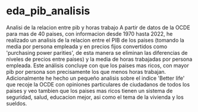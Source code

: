 # eda_pib_analisis
Analisi de la relacion entre pib y horas trabajo
A partir de datos de la OCDE para mas de 40 paises, con informacion desde 1970 hasta 2022, he realizado un analisis de la relacion entre el PIB de los paises (tomando la media por persona empleada y en precios fijos convertidos como 'purchasing power parities', de esta manera se eliminan las diferencias de niveles de precios entre paises) y la media de horas trabajadas por persona empleada.
Este análisis concluye con que los paises mas ricos, con mayor pib por persona son precisamente los que menos horas trabajan.
Adicionalmente he hecho un pequeño analisis sobre el indice 'Better life' que recoje la OCDE con opiniones particulares de ciudadanos de todos los paises y veo tambien que los paises mas ricos tienen un sistema de seguridad, salud, educacion mejor, asi como el tema de la vivienda y los sueldos.
